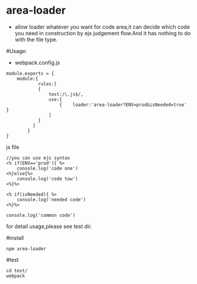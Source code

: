 # area-loader
* allow loader whatever you want for code area,it can decide which code you need in construction by ejs judgement flow.And 
it has nothing to do with the file type.

#Usage:
* webpack.config.js
```
module.exports = {
	module:{
			rules:[
			{
				test:/\.js$/,
				use:[
					{    loader:'area-loader?ENV=prod&isNeeded=true'   } 
				]
			}
		  ]
		}
}
```
js file
```
//you can use ejs syntax
<% if(ENV=='prod'){ %>
	console.log('code one')
<%}else{%>
	console.log('code tow')
<%}%>

<% if(isNeeded){ %>
	console.log('needed code')
<%}%>

console.log('common code')

```
for detail usage,please see test dir.


#install
```
npm area-loader
```

#test
```
cd test/
webpack
```
